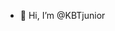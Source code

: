 - 👋 Hi, I’m @KBTjunior


<!---
KBTjunior/KBTjunior is a ✨ special ✨ repository because its `README.md` (this file) appears on your GitHub profile.
You can click the Preview link to take a look at your changes.
--->
